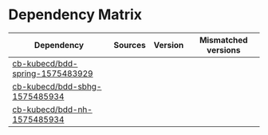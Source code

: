 # Dependency Matrix

Dependency | Sources | Version | Mismatched versions
---------- | ------- | ------- | -------------------
[cb-kubecd/bdd-spring-1575483929](https://github.com/cb-kubecd/bdd-spring-1575483929.git) |  | []() | 
[cb-kubecd/bdd-sbhg-1575485934](https://github.com/cb-kubecd/bdd-sbhg-1575485934.git) |  | []() | 
[cb-kubecd/bdd-nh-1575485934](https://github.com/cb-kubecd/bdd-nh-1575485934.git) |  | []() | 

